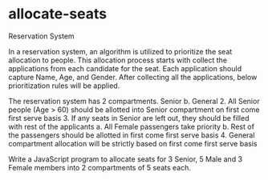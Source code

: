 # allocate-seats

Reservation System

In a reservation system, an algorithm is utilized to prioritize the seat allocation to people. This allocation process starts with collect the applications from each candidate for the seat. Each application should capture Name, Age, and Gender. After collecting all the applications, below prioritization rules will be applied.

The reservation system has 2 compartments.
Senior
b. General
2. All Senior people (Age > 60) should be allotted into Senior compartment on first come first serve basis
3. If any seats in Senior are left out, they should be filled with rest of the applicants 
a. All Female passengers take priority
b. Rest of the passengers should be allotted in first come first serve basis
4. General compartment allocation will be strictly based on first come first serve basis

Write a JavaScript program to allocate seats for 3 Senior, 5 Male and 3 Female members into 2 compartments of 5 seats each. 

